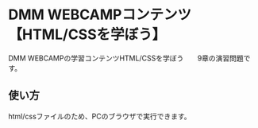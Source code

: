 # DMM WEBCAMPコンテンツ【HTML/CSSを学ぼう】
DMM WEBCAMPの学習コンテンツHTML/CSSを学ぼう　　9章の演習問題です。
## 使い方
html/cssファイルのため、PCのブラウザで実行できます。

